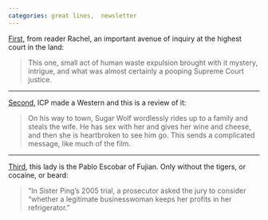 ```yaml
---
categories: great lines,  newsletter
---
```



[First](https://slate.com/news-and-politics/2020/05/toilet-flush-supreme-court-livestream.html), from reader Rachel, an important avenue of inquiry at the highest court in the land:

> This one, small act of human waste expulsion brought with it mystery, intrigue, and what was almost certainly a pooping Supreme Court justice.

* * *
[Second](http://grantland.com/hollywood-prospectus/we-found-it-on-netflix-instant-big-money-rustlas-tk/), ICP made a Western and this is a review of it:

> On his way to town, Sugar Wolf wordlessly rides up to a family and steals the wife. He has sex with her and gives her wine and cheese, and then she is heartbroken to see him go. This sends a complicated message, like much of the film.

* * *
[Third](https://www.newyorker.com/magazine/2006/04/24/the-snakehead), this lady is the Pablo Escobar of Fujian. Only without the tigers, or cocaine, or beard:

> “In Sister Ping’s 2005 trial, a prosecutor asked the jury to consider “whether a legitimate businesswoman keeps her profits in her refrigerator.”